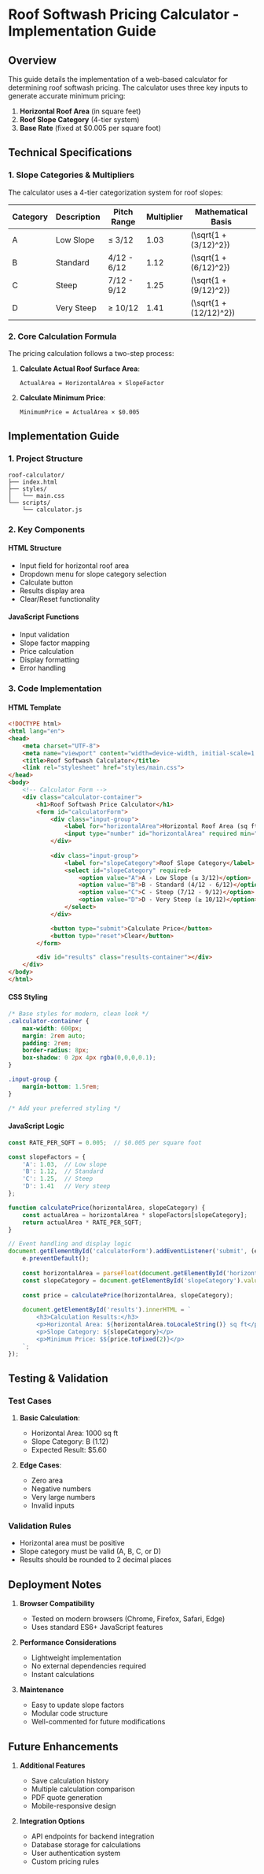 # Roof Softwash Pricing Calculator - Implementation Guide

## Overview

This guide details the implementation of a web-based calculator for determining roof softwash pricing. The calculator uses three key inputs to generate accurate minimum pricing:

1. **Horizontal Roof Area** (in square feet)
2. **Roof Slope Category** (4-tier system)
3. **Base Rate** (fixed at $0.005 per square foot)

## Technical Specifications

### 1. Slope Categories & Multipliers

The calculator uses a 4-tier categorization system for roof slopes:

| Category | Description  | Pitch Range | Multiplier | Mathematical Basis |
|----------|-------------|-------------|------------|-------------------|
| A | Low Slope    | ≤ 3/12     | 1.03 | \(\sqrt{1 + (3/12)^2}\) |
| B | Standard     | 4/12 - 6/12 | 1.12 | \(\sqrt{1 + (6/12)^2}\) |
| C | Steep        | 7/12 - 9/12 | 1.25 | \(\sqrt{1 + (9/12)^2}\) |
| D | Very Steep   | ≥ 10/12    | 1.41 | \(\sqrt{1 + (12/12)^2}\) |

### 2. Core Calculation Formula

The pricing calculation follows a two-step process:

1. **Calculate Actual Roof Surface Area**:
   ```
   ActualArea = HorizontalArea × SlopeFactor
   ```

2. **Calculate Minimum Price**:
   ```
   MinimumPrice = ActualArea × $0.005
   ```

## Implementation Guide

### 1. Project Structure

```
roof-calculator/
├── index.html
├── styles/
│   └── main.css
└── scripts/
    └── calculator.js
```

### 2. Key Components

#### HTML Structure
- Input field for horizontal roof area
- Dropdown menu for slope category selection
- Calculate button
- Results display area
- Clear/Reset functionality

#### JavaScript Functions
- Input validation
- Slope factor mapping
- Price calculation
- Display formatting
- Error handling

### 3. Code Implementation

#### HTML Template
```html
<!DOCTYPE html>
<html lang="en">
<head>
    <meta charset="UTF-8">
    <meta name="viewport" content="width=device-width, initial-scale=1.0">
    <title>Roof Softwash Calculator</title>
    <link rel="stylesheet" href="styles/main.css">
</head>
<body>
    <!-- Calculator Form -->
    <div class="calculator-container">
        <h1>Roof Softwash Price Calculator</h1>
        <form id="calculatorForm">
            <div class="input-group">
                <label for="horizontalArea">Horizontal Roof Area (sq ft)</label>
                <input type="number" id="horizontalArea" required min="0" step="1">
            </div>
            
            <div class="input-group">
                <label for="slopeCategory">Roof Slope Category</label>
                <select id="slopeCategory" required>
                    <option value="A">A - Low Slope (≤ 3/12)</option>
                    <option value="B">B - Standard (4/12 - 6/12)</option>
                    <option value="C">C - Steep (7/12 - 9/12)</option>
                    <option value="D">D - Very Steep (≥ 10/12)</option>
                </select>
            </div>

            <button type="submit">Calculate Price</button>
            <button type="reset">Clear</button>
        </form>

        <div id="results" class="results-container"></div>
    </div>
</body>
</html>
```

#### CSS Styling
```css
/* Base styles for modern, clean look */
.calculator-container {
    max-width: 600px;
    margin: 2rem auto;
    padding: 2rem;
    border-radius: 8px;
    box-shadow: 0 2px 4px rgba(0,0,0,0.1);
}

.input-group {
    margin-bottom: 1.5rem;
}

/* Add your preferred styling */
```

#### JavaScript Logic
```javascript
const RATE_PER_SQFT = 0.005;  // $0.005 per square foot

const slopeFactors = {
    'A': 1.03,  // Low slope
    'B': 1.12,  // Standard
    'C': 1.25,  // Steep
    'D': 1.41   // Very steep
};

function calculatePrice(horizontalArea, slopeCategory) {
    const actualArea = horizontalArea * slopeFactors[slopeCategory];
    return actualArea * RATE_PER_SQFT;
}

// Event handling and display logic
document.getElementById('calculatorForm').addEventListener('submit', (e) => {
    e.preventDefault();
    
    const horizontalArea = parseFloat(document.getElementById('horizontalArea').value);
    const slopeCategory = document.getElementById('slopeCategory').value;
    
    const price = calculatePrice(horizontalArea, slopeCategory);
    
    document.getElementById('results').innerHTML = `
        <h3>Calculation Results:</h3>
        <p>Horizontal Area: ${horizontalArea.toLocaleString()} sq ft</p>
        <p>Slope Category: ${slopeCategory}</p>
        <p>Minimum Price: $${price.toFixed(2)}</p>
    `;
});
```

## Testing & Validation

### Test Cases
1. **Basic Calculation**:
   - Horizontal Area: 1000 sq ft
   - Slope Category: B (1.12)
   - Expected Result: $5.60

2. **Edge Cases**:
   - Zero area
   - Negative numbers
   - Very large numbers
   - Invalid inputs

### Validation Rules
- Horizontal area must be positive
- Slope category must be valid (A, B, C, or D)
- Results should be rounded to 2 decimal places

## Deployment Notes

1. **Browser Compatibility**
   - Tested on modern browsers (Chrome, Firefox, Safari, Edge)
   - Uses standard ES6+ JavaScript features

2. **Performance Considerations**
   - Lightweight implementation
   - No external dependencies required
   - Instant calculations

3. **Maintenance**
   - Easy to update slope factors
   - Modular code structure
   - Well-commented for future modifications

## Future Enhancements

1. **Additional Features**
   - Save calculation history
   - Multiple calculation comparison
   - PDF quote generation
   - Mobile-responsive design

2. **Integration Options**
   - API endpoints for backend integration
   - Database storage for calculations
   - User authentication system
   - Custom pricing rules
